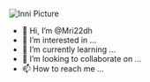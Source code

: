 ![Inni Picture](https://user-images.githubusercontent.com/114274161/192079914-5ddf4a3d-0ee1-420c-864c-f362ece7ff99.jpg)
- 👋 Hi, I’m @Mri22dh
- 👀 I’m interested in ...
- 🌱 I’m currently learning ...
- 💞️ I’m looking to collaborate on ...
- 📫 How to reach me ...

<!---
Mri22dh/Mri22dh is a ✨ special ✨ repository because its `README.md` (this file) appears on your GitHub profile.
You can click the Preview link to take a look at your changes.
--->
